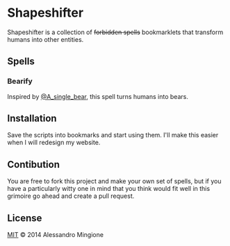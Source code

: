 # Shapeshifter
Shapeshifter is a collection of ~~forbidden spells~~ bookmarklets that transform humans into other entities.

## Spells
### Bearify
Inspired by [@A_single_bear](http://twitter.com/A_single_bear), this spell turns humans into bears.

## Installation
Save the scripts into bookmarks and start using them. I'll make this easier when I will redesign my website.

## Contibution
You are free to fork this project and make your own set of spells, but if you have a particularly witty one in mind that you think would fit well in this grimoire go ahead and create a pull request.

## License
[MIT](https://github.com/datadatadata/Shapeshifter/blob/master/license.txt) © 2014 Alessandro Mingione

